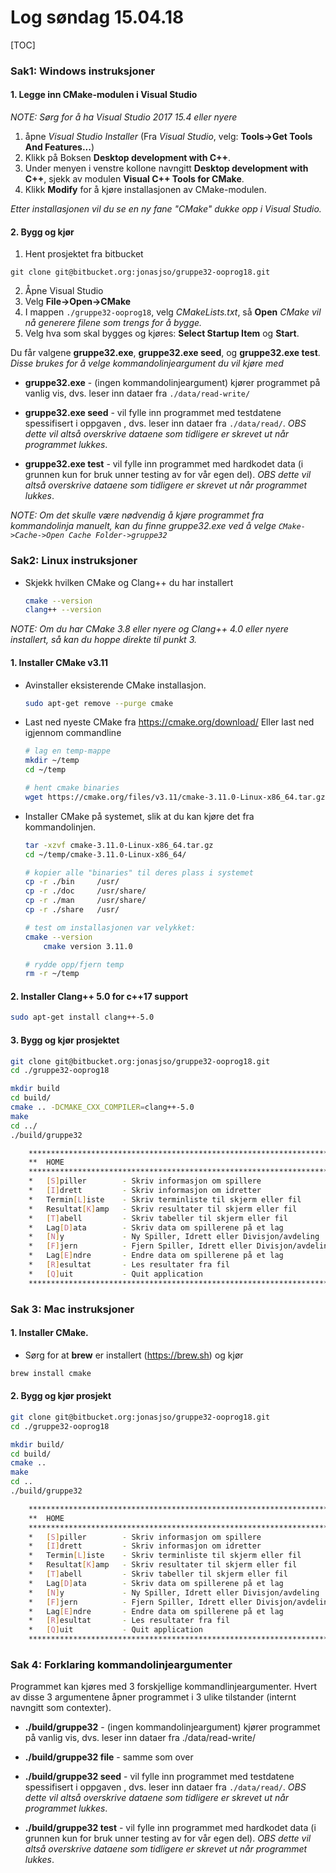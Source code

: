 # Log søndag 15.04.18

[TOC]

### Sak1: Windows instruksjoner
#### 1. Legge inn CMake-modulen i Visual Studio

_NOTE: Sørg for å ha Visual Studio 2017 15.4 eller nyere_

1. åpne _Visual Studio Installer_
    (Fra _Visual Studio_, velg: **Tools->Get Tools And Features...**)
2. Klikk på Boksen **Desktop development with C++**.
3. Under menyen i venstre kollone navngitt **Desktop development with C++**, sjekk av modulen **Visual C++ Tools for CMake**.
4. Klikk **Modify** for å kjøre installasjonen av CMake-modulen.

_Etter installasjonen vil du se en ny fane "CMake" dukke opp i Visual Studio._

#### 2. Bygg og kjør

1. Hent prosjektet fra bitbucket
```shell
git clone git@bitbucket.org:jonasjso/gruppe32-ooprog18.git
```

2. Åpne Visual Studio
3. Velg **File->Open->CMake**
4. I mappen `./gruppe32-ooprog18`, velg _CMakeLists.txt_, så **Open**
    _CMake vil nå generere filene som trengs for å bygge._
5. Velg hva som skal bygges og kjøres: **Select Startup Item** og **Start**.

Du får valgene **gruppe32.exe**, **gruppe32.exe seed**, og **gruppe32.exe test**.
_Disse brukes for å velge kommandolinjeargument du vil kjøre med_
* **gruppe32.exe** - (ingen kommandolinjeargument) kjører programmet på vanlig vis, dvs. leser inn dataer fra `./data/read-write/`

* **gruppe32.exe seed** - vil fylle inn programmet med testdatene spessifisert i oppgaven , dvs. leser inn dataer fra `./data/read/`. _OBS dette vil altså overskrive dataene som tidligere er skrevet ut når programmet lukkes_.

* **gruppe32.exe test** - vil fylle inn programmet med hardkodet data (i grunnen kun for bruk unner testing av for vår egen del). _OBS dette vil altså overskrive dataene som tidligere er skrevet ut når programmet lukkes_.

_NOTE: Om det skulle være nødvendig å kjøre programmet fra kommandolinja manuelt, kan du finne gruppe32.exe ved å velge `CMake->Cache->Open Cache Folder->gruppe32`_

### Sak2: Linux instruksjoner


* Skjekk hvilken CMake og Clang++ du har installert

    ```bash
    cmake --version
    clang++ --version
    ```

*NOTE: Om du har CMake 3.8 eller nyere og Clang++ 4.0 eller nyere installert, så kan du hoppe direkte til punkt 3.*


#### 1. Installer CMake v3.11


* Avinstaller eksisterende CMake installasjon.
    ```bash
    sudo apt-get remove --purge cmake
    ```

* Last ned nyeste CMake fra https://cmake.org/download/ Eller last ned igjennom commandline

    ```bash
    # lag en temp-mappe
    mkdir ~/temp
    cd ~/temp

    # hent cmake binaries
    wget https://cmake.org/files/v3.11/cmake-3.11.0-Linux-x86_64.tar.gz
    ```

* Installer CMake på systemet, slik at du kan kjøre det fra kommandolinjen.
    ```bash
    tar -xzvf cmake-3.11.0-Linux-x86_64.tar.gz
    cd ~/temp/cmake-3.11.0-Linux-x86_64/

    # kopier alle "binaries" til deres plass i systemet
    cp -r ./bin     /usr/
    cp -r ./doc     /usr/share/
    cp -r ./man     /usr/share/
    cp -r ./share   /usr/

    # test om installasjonen var velykket:
    cmake --version
        cmake version 3.11.0

    # rydde opp/fjern temp
    rm -r ~/temp
    ```

#### 2. Installer Clang++ 5.0 for c++17 support

```bash
sudo apt-get install clang++-5.0
```

#### 3. Bygg og kjør prosjektet

```bash
git clone git@bitbucket.org:jonasjso/gruppe32-ooprog18.git
cd ./gruppe32-ooprog18

mkdir build
cd build/
cmake .. -DCMAKE_CXX_COMPILER=clang++-5.0    
make
cd ../
./build/gruppe32

    **********************************************************************
    **  HOME
    **********************************************************************
    *   [S]piller        - Skriv informasjon om spillere
    *   [I]drett         - Skriv informasjon om idretter
    *   Termin[L]iste    - Skriv terminliste til skjerm eller fil
    *   Resultat[K]amp   - Skriv resultater til skjerm eller fil
    *   [T]abell         - Skriv tabeller til skjerm eller fil
    *   Lag[D]ata        - Skriv data om spillerene på et lag
    *   [N]y             - Ny Spiller, Idrett eller Divisjon/avdeling
    *   [F]jern          - Fjern Spiller, Idrett eller Divisjon/avdeling
    *   Lag[E]ndre       - Endre data om spillerene på et lag
    *   [R]esultat       - Les resultater fra fil
    *   [Q]uit           - Quit application
    **********************************************************************

```



### Sak 3: Mac instruksjoner

#### 1. Installer CMake.

*  Sørg for at **brew** er installert (https://brew.sh) og kjør
```bash
brew install cmake
```

#### 2. Bygg og kjør prosjekt
```bash
git clone git@bitbucket.org:jonasjso/gruppe32-ooprog18.git
cd ./gruppe32-ooprog18

mkdir build/
cd build/
cmake ..
make
cd ..
./build/gruppe32

    **********************************************************************
    **  HOME
    **********************************************************************
    *   [S]piller        - Skriv informasjon om spillere
    *   [I]drett         - Skriv informasjon om idretter
    *   Termin[L]iste    - Skriv terminliste til skjerm eller fil
    *   Resultat[K]amp   - Skriv resultater til skjerm eller fil
    *   [T]abell         - Skriv tabeller til skjerm eller fil
    *   Lag[D]ata        - Skriv data om spillerene på et lag
    *   [N]y             - Ny Spiller, Idrett eller Divisjon/avdeling
    *   [F]jern          - Fjern Spiller, Idrett eller Divisjon/avdeling
    *   Lag[E]ndre       - Endre data om spillerene på et lag
    *   [R]esultat       - Les resultater fra fil
    *   [Q]uit           - Quit application
    **********************************************************************

```

### Sak 4: Forklaring kommandolinjeargumenter

Programmet kan kjøres med 3 forskjellige kommandlinjeargumenter. Hvert av disse 3 argumentene åpner programmet i 3 ulike tilstander (internt navngitt som contexter).

* **./build/gruppe32** - (ingen kommandolinjeargument) kjører programmet på vanlig vis, dvs. leser inn dataer fra ./data/read-write/

* **./build/gruppe32 file** - samme som over

* **./build/gruppe32 seed** - vil fylle inn programmet med testdatene spessifisert i oppgaven , dvs. leser inn dataer fra `./data/read/`. _OBS dette vil altså overskrive dataene som tidligere er skrevet ut når programmet lukkes_.

* **./build/gruppe32 test** - vil fylle inn programmet med hardkodet data (i grunnen kun for bruk unner testing av for vår egen del). _OBS dette vil altså overskrive dataene som tidligere er skrevet ut når programmet lukkes_.
